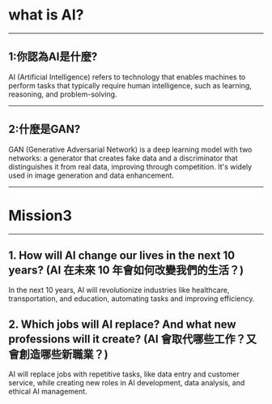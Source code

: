 # what is AI?
***
## 1:你認為AI是什麼?
AI (Artificial Intelligence) refers to technology that enables machines
to perform tasks that typically require human intelligence, such as learning, reasoning, and problem-solving.
***
## 2:什麼是GAN?
GAN (Generative Adversarial Network) is a deep learning model with two networks: 
a generator that creates fake data and a discriminator that distinguishes it from real data, improving through competition.
It's widely used in image generation and data enhancement.
***
# Mission3
***
## 1. How will AI change our lives in the next 10 years? (AI 在未來 10 年會如何改變我們的生活？)
In the next 10 years, AI will revolutionize industries like healthcare, transportation, and education, automating tasks and improving efficiency.
## 2. Which jobs will AI replace? And what new professions will it create? (AI 會取代哪些工作？又會創造哪些新職業？)
AI will replace jobs with repetitive tasks, like data entry and customer service,
while creating new roles in AI development, data analysis, and ethical AI management.
